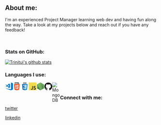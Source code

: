 ## About me:
I'm an experienced Project Manager learning web dev and having fun along the way. Take a look at my projects below and reach out if you have any feedback!

<br />

### Stats on GitHub:

[![Trinitui's github stats](https://github-readme-stats.vercel.app/api?username=Trinitui&count_private=true&show_icons=true)](https://github.com/anuraghazra/github-readme-stats)
<br />

### Languages I use:
<img align="left" alt="Visual Studio Code" width="26px" src="https://raw.githubusercontent.com/github/explore/80688e429a7d4ef2fca1e82350fe8e3517d3494d/topics/visual-studio-code/visual-studio-code.png" />
<img align="left" alt="HTML5" width="26px" src="https://raw.githubusercontent.com/github/explore/80688e429a7d4ef2fca1e82350fe8e3517d3494d/topics/html/html.png" />
<img align="left" alt="CSS3" width="26px" src="https://raw.githubusercontent.com/github/explore/80688e429a7d4ef2fca1e82350fe8e3517d3494d/topics/css/css.png" />
<img align="left" alt="JavaScript" width="26px" src="https://raw.githubusercontent.com/github/explore/80688e429a7d4ef2fca1e82350fe8e3517d3494d/topics/javascript/javascript.png" />
<img align="left" alt="Node.js" width="26px" src="https://raw.githubusercontent.com/github/explore/80688e429a7d4ef2fca1e82350fe8e3517d3494d/topics/nodejs/nodejs.png" />
<img align="left" alt="GitHub" width="26px" src="https://raw.githubusercontent.com/github/explore/78df643247d429f6cc873026c0622819ad797942/topics/github/github.png" />
<img align="left" alt="MongoDB" width="26px" src="https://avatars1.githubusercontent.com/u/45120?s=200&v=4" />

<br />

### Connect with me:

[twitter]

[linkedin]



<br />
<br />


[twitter]: https://twitter.com/Trinitui174
[linkedin]: https://www.linkedin.com/in/andrewmwhelan/

